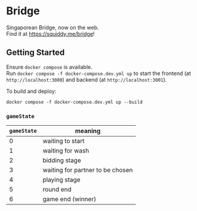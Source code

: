 # Bridge

Singaporean Bridge, now on the web.\
Find it at <https://squiddy.me/bridge>!

## Getting Started

Ensure `docker compose` is available.\
Run `docker compose -f docker-compose.dev.yml up` to start the frontend (at `http://localhost:3000`) and backend (at `http://localhost:3001`).

To build and deploy:
```
docker compose -f docker-compose.dev.yml up --build
```

### `gameState`

|`gameState`|meaning|
|---|---|
|0|waiting to start|
|1|waiting for wash|
|2|bidding stage|
|3|waiting for partner to be chosen|
|4|playing stage|
|5|round end|
|6|game end (winner)|